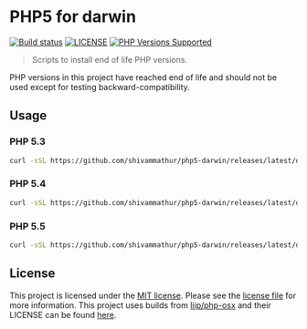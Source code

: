# PHP5 for darwin

<a href="https://github.com/shivammathur/php5-darwin" title="php5 install scripts for darwin"><img alt="Build status" src="https://github.com/shivammathur/php5-darwin/workflows/Test/badge.svg"></a>
<a href="https://github.com/shivammathur/php5-darwin/blob/master/LICENSE" title="license"><img alt="LICENSE" src="https://img.shields.io/badge/license-MIT-428f7e.svg"></a>
<a href="https://github.com/shivammathur/php5-darwin/tree/master/dist" title="builds"><img alt="PHP Versions Supported" src="https://img.shields.io/badge/php-5.3, 5.4 and 5.5-8892BF.svg"></a>

> Scripts to install end of life PHP versions.

PHP versions in this project have reached end of life and should not be used except for testing backward-compatibility.

## Usage

### PHP 5.3
```bash
curl -sSL https://github.com/shivammathur/php5-darwin/releases/latest/download/install.sh | bash -s 5.3
```

### PHP 5.4
```bash
curl -sSL https://github.com/shivammathur/php5-darwin/releases/latest/download/install.sh | bash -s 5.4
```

### PHP 5.5
```bash
curl -sSL https://github.com/shivammathur/php5-darwin/releases/latest/download/install.sh | bash -s 5.5
```

## License

This project is licensed under the [MIT license](http://choosealicense.com/licenses/mit/).
Please see the [license file](LICENSE) for more information.
This project uses builds from [liip/php-osx](https://github.com/liip/php-osx "liip/php-osx") and their LICENSE can be found [here](LIIP_LICENSE).
